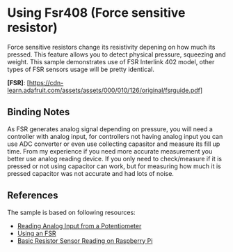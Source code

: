 ﻿# Using Fsr408 (Force sensitive resistor)

Force sensitive resistors change its resistivity depening on how much its pressed. This feature allows you to detect physical pressure, squeezing and weight. This sample demonstrates use of FSR Interlink 402 model, other types of FSR sensors usage will be pretty identical.


**[FSR]**: [https://cdn-learn.adafruit.com/assets/assets/000/010/126/original/fsrguide.pdf]

## Binding Notes

As FSR generates analog signal depending on pressure, you will need a controller with analog input, for controllers not having analog input you can use ADC converter or even use collecting capasitor and measure its fill up time. From my experience if you need more accurate measurement you better use analog reading device. If you only need to check/measure if it is pressed or not using capacitor can work, but for measuring how much it is pressed capacitor was not accurate and had lots of noise.


## References 
The sample is based on following resources:

* [Reading Analog Input from a Potentiometer](https://github.com/dotnet/iot/tree/master/src/devices/Mcp3008/samples) 
* [Using an FSR](https://learn.adafruit.com/force-sensitive-resistor-fsr/using-an-fsr)
* [Basic Resistor Sensor Reading on Raspberry Pi](https://learn.adafruit.com/basic-resistor-sensor-reading-on-raspberry-pi)

